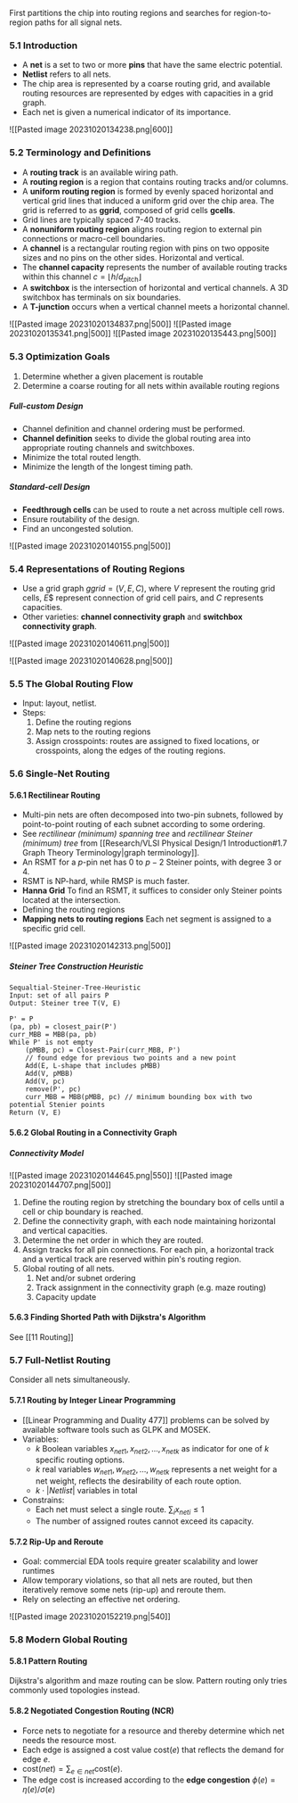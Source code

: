 First partitions the chip into routing regions and searches for region-to-region paths for all signal nets.

### 5.1 Introduction

* A **net** is a set to two or more **pins** that have the same electric potential.
* **Netlist** refers to all nets.
* The chip area is represented by a coarse routing grid, and available routing resources are represented by edges with capacities in a grid graph.
* Each net is given a numerical indicator of its importance.

![[Pasted image 20231020134238.png|600]]

### 5.2 Terminology and Definitions

* A **routing track** is an available wiring path.
* A **routing region** is a region that contains routing tracks and/or columns.
* A **uniform routing region** is formed by evenly spaced horizontal and vertical grid lines that induced a uniform grid over the chip area. The grid is referred to as **ggrid**, composed of grid cells **gcells**.
* Grid lines are typically spaced 7-40 tracks.
* A **nonuniform routing region** aligns routing region to external pin connections or macro-cell boundaries.
* A **channel** is a rectangular routing region with pins on two opposite sizes and no pins on the other sides. Horizontal and vertical.
* The **channel capacity** represents the number of available routing tracks within this channel $c = \lfloor h / d_{\text{pitch}}\rfloor$
* A **switchbox** is the intersection of horizontal and vertical channels. A 3D switchbox has terminals on six boundaries.
* A **T-junction** occurs when a vertical channel meets a horizontal channel.

![[Pasted image 20231020134837.png|500]]
![[Pasted image 20231020135341.png|500]]
![[Pasted image 20231020135443.png|500]]

### 5.3 Optimization Goals

1. Determine whether a given placement is routable
2. Determine a coarse routing for all nets within available routing regions

##### Full-custom Design

* Channel definition and channel ordering must be performed.
* **Channel definition** seeks to divide the global routing area into appropriate routing channels and switchboxes.
* Minimize the total routed length.
* Minimize the length of the longest timing path.

##### Standard-cell Design

* **Feedthrough cells** can be used to route a net across multiple cell rows.
* Ensure routability of the design.
* Find an uncongested solution.

![[Pasted image 20231020140155.png|500]]

### 5.4 Representations of Routing Regions

* Use a grid graph $ggrid = (V,E,C)$, where $V$ represent the routing grid cells, $E$$ represent connection of grid cell pairs, and $C$ represents capacities.
* Other varieties: **channel connectivity graph** and **switchbox connectivity graph**.

![[Pasted image 20231020140611.png|500]]

![[Pasted image 20231020140628.png|500]]

### 5.5 The Global Routing Flow

* Input: layout, netlist.
* Steps:
	1. Define the routing regions
	2. Map nets to the routing regions
	3. Assign crosspoints: routes are assigned to fixed locations, or crosspoints, along the edges of the routing regions.

### 5.6 Single-Net Routing

#### 5.6.1 Rectilinear Routing

* Multi-pin nets are often decomposed into two-pin subnets, followed by point-to-point routing of each subnet according to some ordering.
* See *rectilinear (minimum) spanning tree* and *rectilinear Steiner (minimum) tree* from [[Research/VLSI Physical Design/1 Introduction#1.7 Graph Theory Terminology|graph terminology]].
* An RSMT for a $p$-pin net has 0 to $p-2$ Steiner points, with degree 3 or 4.
* RSMT is NP-hard, while RMSP is much faster.
* **Hanna Grid** To find an RSMT, it suffices to consider only Steiner points located at the intersection.
* Defining the routing regions
* **Mapping nets to routing regions** Each net segment is assigned to a specific grid cell.

![[Pasted image 20231020142313.png|500]]

##### Steiner Tree Construction Heuristic

```algorithm
Sequaltial-Steiner-Tree-Heuristic
Input: set of all pairs P
Output: Steiner tree T(V, E)

P' = P
(pa, pb) = closest_pair(P')
curr_MBB = MBB(pa, pb)
While P' is not empty
	(pMBB, pc) = Closest-Pair(curr_MBB, P')
	// found edge for previous two points and a new point
	Add(E, L-shape that includes pMBB)
	Add(V, pMBB)
	Add(V, pc)
	remove(P', pc)
	curr_MBB = MBB(pMBB, pc) // minimum bounding box with two potential Stenier points
Return (V, E)	
```

#### 5.6.2 Global Routing in a Connectivity Graph

##### Connectivity Model

![[Pasted image 20231020144645.png|550]]
![[Pasted image 20231020144707.png|500]]

1. Define the routing region by stretching the boundary box of cells until a cell or chip boundary is reached.
2. Define the connectivity graph, with each node maintaining horizontal and vertical capacities.
3. Determine the net order in which they are routed.
4. Assign tracks for all pin connections. For each pin, a horizontal track and a vertical track are reserved within pin's routing region.
5. Global routing of all nets.
	1. Net and/or subnet ordering
	2. Track assignment in the connectivity graph (e.g. maze routing)
	3. Capacity update

#### 5.6.3 Finding Shorted Path with Dijkstra's Algorithm

See [[11 Routing]]

### 5.7 Full-Netlist Routing

Consider all nets simultaneously.

#### 5.7.1 Routing by Integer Linear Programming

* [[Linear Programming and Duality 477]] problems can be solved by available software tools such as GLPK and MOSEK.
* Variables:
	* $k$ Boolean variables $x_{net1}, x_{net2}, \dots, x_{netk}$ as indicator for one of $k$ specific routing options.
	* $k$ real variables $w_{net1}, w_{net2}, \dots, w_{netk}$ represents a net weight for a net weight, reflects the desirability of each route option.
	* $k \cdot |Netlist|$ variables in total
* Constrains:
	* Each net must select a single route. $\sum_i x_{neti} \leq 1$
	* The number of assigned routes cannot exceed its capacity.

#### 5.7.2 Rip-Up and Reroute

* Goal: commercial EDA tools require greater scalability and lower runtimes
* Allow temporary violations, so that all nets are routed, but then iteratively remove some nets (rip-up) and reroute them.
* Rely on selecting an effective net ordering.

![[Pasted image 20231020152219.png|540]]

### 5.8 Modern Global Routing

#### 5.8.1 Pattern Routing

Dijkstra's algorithm and maze routing can be slow. Pattern routing only tries commonly used topologies instead.

#### 5.8.2 Negotiated Congestion Routing (NCR)

* Force nets to negotiate for a resource and thereby determine which net needs the resource most.
* Each edge is assigned a cost value $\text{cost}(e)$ that reflects the demand for edge $e$.
* $\text{cost}(net) = \sum_{e \in net}\text{cost}(e)$.
* The edge cost is increased according to the **edge congestion** $\phi(e) = \eta(e) / \sigma(e)$



